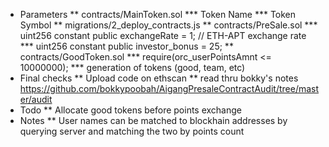 * Parameters
  ** contracts/MainToken.sol
    *** Token Name
    *** Token Symbol
  ** migrations/2_deploy_contracts.js
  ** contracts/PreSale.sol
    *** uint256 constant public exchangeRate = 1; // ETH-APT exchange rate
    *** uint256 constant public investor_bonus = 25;
  ** contracts/GoodToken.sol
    *** require(orc_userPointsAmnt <= 10000000);
    *** generation of tokens (good, team, etc)
* Final checks
  ** Upload code on ethscan
  ** read thru bokky's notes https://github.com/bokkypoobah/AigangPresaleContractAudit/tree/master/audit
* Todo
  ** Allocate good tokens before points exchange
* Notes
  ** User names can be matched to blockhain addresses by querying server and matching the two by points count